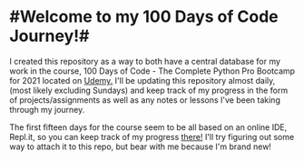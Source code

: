 **#Welcome to my 100 Days of Code Journey!#**
 =============
I created this repository as a way to both have a central database for my work in the course, 100 Days of Code - The Complete Python Pro Bootcamp for 2021 located on [Udemy.](https://www.udemy.com/course/100-days-of-code/) I'll be updating this repository almost daily, (most likely excluding Sundays) and keep track of my progress in the form of projects/assignments as well as any notes or lessons I've been taking through my journey. 

The first fifteen days for the course seem to be all based on an online IDE, Repl.it, so you can keep track of my progress [there!](https://repl.it/@haok)
I'll try figuring out some way to attach it to this repo, but bear with me because I'm brand new! 


